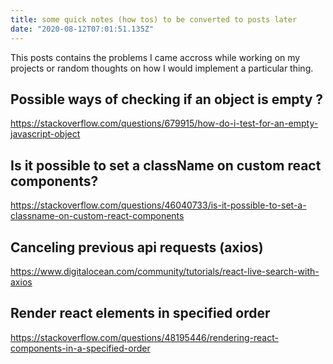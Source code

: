 ```yaml
---
title: some quick notes (how tos) to be converted to posts later
date: "2020-08-12T07:01:51.135Z"
---
```


This posts contains the problems I came accross while working on my projects or random thoughts on how I would implement a particular thing.


## Possible ways of checking if an object is empty ? 
https://stackoverflow.com/questions/679915/how-do-i-test-for-an-empty-javascript-object

## Is it possible to set a className on custom react components?
https://stackoverflow.com/questions/46040733/is-it-possible-to-set-a-classname-on-custom-react-components

## Canceling previous api requests (axios)
https://www.digitalocean.com/community/tutorials/react-live-search-with-axios

## Render react elements in specified order
https://stackoverflow.com/questions/48195446/rendering-react-components-in-a-specified-order